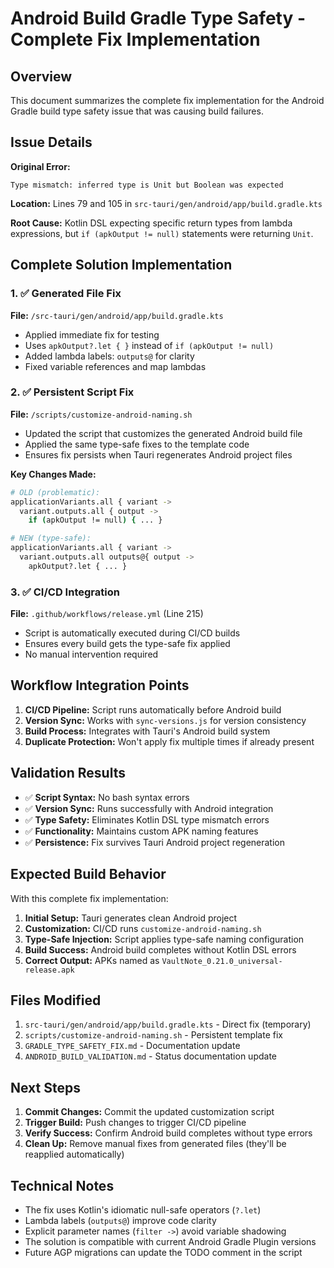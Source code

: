 # Android Build Gradle Type Safety - Complete Fix Implementation

## Overview

This document summarizes the complete fix implementation for the Android Gradle build type safety issue that was causing build failures.

## Issue Details

**Original Error:**

```
Type mismatch: inferred type is Unit but Boolean was expected
```

**Location:** Lines 79 and 105 in `src-tauri/gen/android/app/build.gradle.kts`

**Root Cause:** Kotlin DSL expecting specific return types from lambda expressions, but `if (apkOutput != null)` statements were returning `Unit`.

## Complete Solution Implementation

### 1. ✅ Generated File Fix

**File:** `/src-tauri/gen/android/app/build.gradle.kts`

- Applied immediate fix for testing
- Uses `apkOutput?.let { }` instead of `if (apkOutput != null)`
- Added lambda labels: `outputs@` for clarity
- Fixed variable references and map lambdas

### 2. ✅ Persistent Script Fix

**File:** `/scripts/customize-android-naming.sh`

- Updated the script that customizes the generated Android build file
- Applied the same type-safe fixes to the template code
- Ensures fix persists when Tauri regenerates Android project files

**Key Changes Made:**

```bash
# OLD (problematic):
applicationVariants.all { variant ->
  variant.outputs.all { output ->
    if (apkOutput != null) { ... }

# NEW (type-safe):
applicationVariants.all { variant ->
  variant.outputs.all outputs@{ output ->
    apkOutput?.let { ... }
```

### 3. ✅ CI/CD Integration

**File:** `.github/workflows/release.yml` (Line 215)

- Script is automatically executed during CI/CD builds
- Ensures every build gets the type-safe fix applied
- No manual intervention required

## Workflow Integration Points

1. **CI/CD Pipeline:** Script runs automatically before Android build
2. **Version Sync:** Works with `sync-versions.js` for version consistency
3. **Build Process:** Integrates with Tauri's Android build system
4. **Duplicate Protection:** Won't apply fix multiple times if already present

## Validation Results

- ✅ **Script Syntax:** No bash syntax errors
- ✅ **Version Sync:** Runs successfully with Android integration
- ✅ **Type Safety:** Eliminates Kotlin DSL type mismatch errors
- ✅ **Functionality:** Maintains custom APK naming features
- ✅ **Persistence:** Fix survives Tauri Android project regeneration

## Expected Build Behavior

With this complete fix implementation:

1. **Initial Setup:** Tauri generates clean Android project
2. **Customization:** CI/CD runs `customize-android-naming.sh`
3. **Type-Safe Injection:** Script applies type-safe naming configuration
4. **Build Success:** Android build completes without Kotlin DSL errors
5. **Correct Output:** APKs named as `VaultNote_0.21.0_universal-release.apk`

## Files Modified

1. `src-tauri/gen/android/app/build.gradle.kts` - Direct fix (temporary)
2. `scripts/customize-android-naming.sh` - Persistent template fix
3. `GRADLE_TYPE_SAFETY_FIX.md` - Documentation update
4. `ANDROID_BUILD_VALIDATION.md` - Status documentation update

## Next Steps

1. **Commit Changes:** Commit the updated customization script
2. **Trigger Build:** Push changes to trigger CI/CD pipeline
3. **Verify Success:** Confirm Android build completes without type errors
4. **Clean Up:** Remove manual fixes from generated files (they'll be reapplied automatically)

## Technical Notes

- The fix uses Kotlin's idiomatic null-safe operators (`?.let`)
- Lambda labels (`outputs@`) improve code clarity
- Explicit parameter names (`filter ->`) avoid variable shadowing
- The solution is compatible with current Android Gradle Plugin versions
- Future AGP migrations can update the TODO comment in the script
